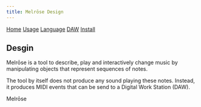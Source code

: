 ```yaml
---
title: Melrōse Design
---
```


[Home](index.html)
[Usage](cli.html)
[Language](dsl.html)
[DAW](daw.html)
[Install](install.html)

## Desgin

Melrōse is a tool to describe, play and interactively change music by manipulating objects that represent sequences of notes.

The tool by itself does not produce any sound playing these notes.
Instead, it produces MIDI events that can be send to a Digital Work Station (DAW).

Melrōse 